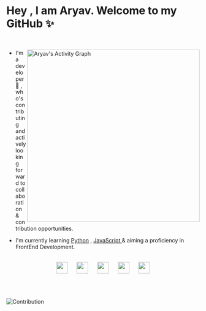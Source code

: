 


# Hey , I am Aryav. Welcome to my GitHub ✨

<br>
<p>
<img align="right" width="450px" alt="Aryav's Activity Graph" src="https://github-readme-stats.vercel.app/api?username=aryav-v&show_icons=true&count_private=true&theme=gotham" />

- I'm a developer 🚀 , who's contributing and actively looking forward to collaboration & contribution opportunities.

- I'm currently learning <a href="https://www.python.org/">Python</a> , <a href="https://www.javascript.com/"> JavaScript </a> & aiming a proficiency in FrontEnd Development.
<br><br>

<p align="center"><a href="https://twitter.com/aryav_v"><img height="30px" width="30px" src="https://cdn4.iconfinder.com/data/icons/social-media-icons-the-circle-set/48/twitter_circle-1024.png" /></a> &nbsp;&nbsp;&nbsp;&nbsp; <a href="mailto:aryav.1729@gmail.com"><img height="30px" width="30px" src="https://img.icons8.com/fluency/344/secure-mail.png" /></a> &nbsp;&nbsp;&nbsp;&nbsp; <a href="https://dev.to/aryav_v"><img height="30px" width="30px" src="https://user-images.githubusercontent.com/96643678/181305403-bd04f059-6528-47ba-9d65-3db6ef13cc60.png"></a> &nbsp;&nbsp;&nbsp;&nbsp; <a href="aryav.hashnode.dev"><img height="30px" width="30px" src="https://user-images.githubusercontent.com/96643678/181304663-8b9708ae-cc66-49a1-a408-4d8257bde67c.png"></a>   &nbsp;&nbsp;&nbsp;&nbsp; <a href="https://www.linkedin.com/in/aryav-chaturvedi-69b994229/"><img src="https://user-images.githubusercontent.com/96643678/181305876-f91241b1-9799-44a5-8a8b-f19aea2ae279.png" height="30px" width="30px"></a>


</p>
</p>
 
<br>
<br>

 



![Contribution](https://activity-graph.herokuapp.com/graph?username=aryav-v&theme=react-dark&hide_border=true&area=true)


 
